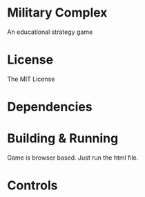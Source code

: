 # Military Complex

An educational strategy game

# License

The MIT License

# Dependencies

# Building & Running

Game is browser based. Just run the html file.

# Controls
